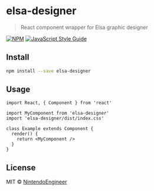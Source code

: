 # elsa-designer

> React component wrapper for Elsa graphic designer

[![NPM](https://img.shields.io/npm/v/elsa-designer.svg)](https://www.npmjs.com/package/elsa-designer) [![JavaScript Style Guide](https://img.shields.io/badge/code_style-standard-brightgreen.svg)](https://standardjs.com)

## Install

```bash
npm install --save elsa-designer
```

## Usage

```tsx
import React, { Component } from 'react'

import MyComponent from 'elsa-designer'
import 'elsa-designer/dist/index.css'

class Example extends Component {
  render() {
    return <MyComponent />
  }
}
```

## License

MIT © [NintendoEngineer](https://github.com/NintendoEngineer)
